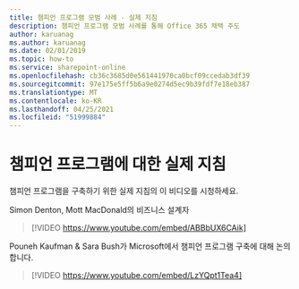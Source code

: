 ```yaml
---
title: 챔피언 프로그램 모범 사례 - 실제 지침
description: 챔피언 프로그램 모범 사례를 통해 Office 365 채택 주도
author: karuanag
ms.author: karuanag
ms.date: 02/01/2019
ms.topic: how-to
ms.service: sharepoint-online
ms.openlocfilehash: cb36c3685d0e561441970ca0bcf09ccedab3df39
ms.sourcegitcommit: 97e175e5ff5b6a9e0274d5ec9b39fdf7e18eb387
ms.translationtype: MT
ms.contentlocale: ko-KR
ms.lasthandoff: 04/25/2021
ms.locfileid: "51999884"
---
```

# <a name="real-world-guidance-for-your-champions-program"></a>챔피언 프로그램에 대한 실제 지침

챔피언 프로그램을 구축하기 위한 실제 지침의 이 비디오를 시청하세요.  

Simon Denton, Mott MacDonald의 비즈니스 설계자

> [!VIDEO https://www.youtube.com/embed/ABBbUX6CAik]

Pouneh Kaufman & Sara Bush가 Microsoft에서 챔피언 프로그램 구축에 대해 논의합니다.

> [!VIDEO https://www.youtube.com/embed/LzYQpt1Tea4]
